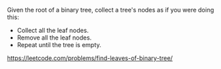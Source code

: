 Given the root of a binary tree, collect a tree's nodes as if you were doing this:

- Collect all the leaf nodes.
- Remove all the leaf nodes.
- Repeat until the tree is empty.

https://leetcode.com/problems/find-leaves-of-binary-tree/